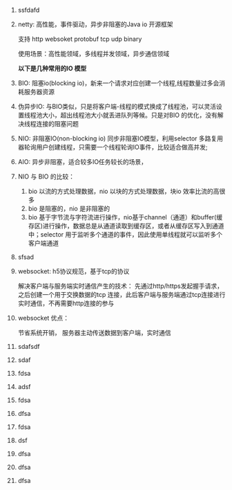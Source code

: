 1. ssfdafd 

2. netty: 高性能，事件驱动，异步非阻塞的Java io 开源框架

   支持 http websoket protobuf tcp udp binary

   使用场景：高性能领域，多线程并发领域，异步通信领域

   **以下是几种常用的IO 模型**

3. BIO: 阻塞io(blocking io)，新来一个请求对应创建一个线程,线程数量过多会消耗服务器资源

4. 伪异步IO: 与BIO类似，只是将客户端-线程的模式换成了线程池，可以灵活设置线程池大小，超出线程池大小就丢进队列等候。只是对BIO 的优化，没有解决线程连接的阻塞问题

5. NIO: 非阻塞IO(non-blocking io) 同步非阻塞IO模型，利用selector 多路复用器轮询用户创建线程，只需要一个线程轮询IO事件，比较适合做高并发; 

6. AIO: 异步非阻塞，适合较多IO任务较长的场景，

7. NIO 与 BIO 的比较：

   1. bio 以流的方式处理数据，nio 以块的方式处理数据，块io 效率比流的高很多
   2. bio 是阻塞的，nio 是非阻塞的
   3. bio 基于字节流与字符流进行操作，nio基于channel（通道）和buffer(缓存区)进行操作，数据总是从通道读取到缓存区，或者从缓存区写入到通道中；selector 用于监听多个通道的事件，因此使用单线程就可以监听多个客户端通道

8. sfsad 

9. websocket: h5协议规范，基于tcp的协议

   解决客户端与服务端实时通信产生的技术：  先通过http/https发起握手请求，之后创建一个用于交换数据的tcp 连接，此后客户端与服务端通过tcp连接进行实时通信，不再需要http连接的参与

10. websocket 优点：

    节省系统开销， 服务器主动传送数据到客户端，实时通信

11. sdafsdf

12. sdaf

13. fdsa

14. adsf

15. fdsa

16. dfsa

17. fdsa

18. dsf

19. dfsa

20. dfsa

21. dfsa